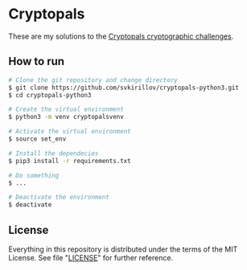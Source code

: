 # Cryptopals

These are my solutions to the [Cryptopals cryptographic challenges](https://cryptopals.com/).

## How to run

```sh
# Clone the git repository and change directory
$ git clone https://github.com/svkirillov/cryptopals-python3.git
$ cd cryptopals-python3

# Create the virtual environment
$ python3 -m venv cryptopalsvenv

# Activate the virtual environment
$ source set_env

# Install the dependecies
$ pip3 install -r requirements.txt

# Do something
$ ...

# Deactivate the environment
$ deactivate
```

## License

Everything in this repository is distributed under the terms of the MIT License.
See file "[LICENSE](LICENSE)" for further reference.
